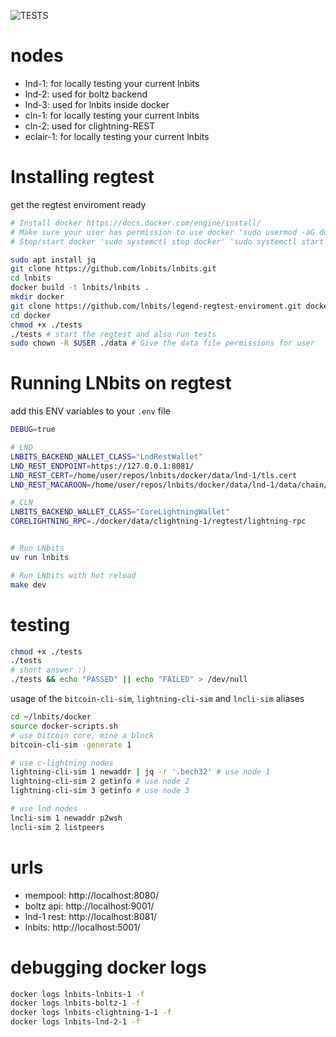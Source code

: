 ![TESTS](https://github.com/lnbits/legend-regtest-enviroment/actions/workflows/ci.yml/badge.svg)

# nodes
* lnd-1: for locally testing your current lnbits
* lnd-2: used for boltz backend
* lnd-3: used for lnbits inside docker
* cln-1: for locally testing your current lnbits
* cln-2: used for clightning-REST
* eclair-1: for locally testing your current lnbits

# Installing regtest
get the regtest enviroment ready
```sh
# Install docker https://docs.docker.com/engine/install/
# Make sure your user has permission to use docker 'sudo usermod -aG docker ${USER}' then reboot
# Stop/start docker 'sudo systemctl stop docker' 'sudo systemctl start docker'

sudo apt install jq
git clone https://github.com/lnbits/lnbits.git
cd lnbits
docker build -t lnbits/lnbits .
mkdir docker
git clone https://github.com/lnbits/legend-regtest-enviroment.git docker
cd docker
chmod +x ./tests
./tests # start the regtest and also run tests
sudo chown -R $USER ./data # Give the data file permissions for user
```

# Running LNbits on regtest
add this ENV variables to your `.env` file
```sh
DEBUG=true

# LND
LNBITS_BACKEND_WALLET_CLASS="LndRestWallet"
LND_REST_ENDPOINT=https://127.0.0.1:8081/
LND_REST_CERT=/home/user/repos/lnbits/docker/data/lnd-1/tls.cert
LND_REST_MACAROON=/home/user/repos/lnbits/docker/data/lnd-1/data/chain/bitcoin/regtest/admin.macaroon

# CLN
LNBITS_BACKEND_WALLET_CLASS="CoreLightningWallet"
CORELIGHTNING_RPC=./docker/data/clightning-1/regtest/lightning-rpc


# Run LNbits
uv run lnbits

# Run LNbits with hot reload
make dev
```

# testing
```sh
chmod +x ./tests
./tests
# short answer :)
./tests && echo "PASSED" || echo "FAILED" > /dev/null
```

usage of the `bitcoin-cli-sim`, `lightning-cli-sim` and `lncli-sim` aliases
```sh
cd ~/lnbits/docker
source docker-scripts.sh
# use bitcoin core, mine a block
bitcoin-cli-sim -generate 1

# use c-lightning nodes
lightning-cli-sim 1 newaddr | jq -r '.bech32' # use node 1
lightning-cli-sim 2 getinfo # use node 2
lightning-cli-sim 3 getinfo # use node 3

# use lnd nodes
lncli-sim 1 newaddr p2wsh
lncli-sim 2 listpeers
```

# urls
* mempool: http://localhost:8080/
* boltz api: http://localhost:9001/
* lnd-1 rest: http://localhost:8081/
* lnbits: http://localhost:5001/

# debugging docker logs
```sh
docker logs lnbits-lnbits-1 -f
docker logs lnbits-boltz-1 -f
docker logs lnbits-clightning-1-1 -f
docker logs lnbits-lnd-2-1 -f
```
